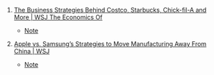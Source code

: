 1. [The Business Strategies Behind Costco, Starbucks, Chick-fil-A and More | WSJ The Economics Of](https://youtu.be/fq6jDxJk1LM)
    - [Note](./Note/The%20Business%20Strategies%20Behind%20Costco,%20Starbucks,%20Chick-fil-A%20and%20More.md)

2. [Apple vs. Samsung’s Strategies to Move Manufacturing Away From China | WSJ](https://youtu.be/NIH6kvYJwK4)
    - [Note](./Note/Apple_vs_Samsung_Strategies__to_Move_Manufacturing_Away_From_China.md)